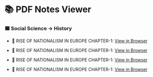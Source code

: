 # 📚 PDF Notes Viewer

### 🟦 Social Science → History

- 📘 RISE OF NATIONALISM IN EUROPE CHAPTER-1: [View in Browser](https://raw.githubusercontent.com/ubsr-official/notebooks/main/NCERT-PDF/HISTORY/SSC-HISTORY-RISE_OF_NATIONALISM_IN_EUROPE-1.pdf)

- 📘 RISE OF NATIONALISM IN EUROPE CHAPTER-1: [View in Browser](https://raw.githubusercontent.com/ubsr-official/notebooks/main/NCERT-PDF/HISTORY/SSC-HISTORY-RISE_OF_NATIONALISM_IN_EUROPE-1.pdf)

- 📘 RISE OF NATIONALISM IN EUROPE CHAPTER-1: [View in Browser](https://raw.githubusercontent.com/ubsr-official/notebooks/main/NCERT-PDF/HISTORY/SSC-HISTORY-RISE_OF_NATIONALISM_IN_EUROPE-1.pdf)

- 📘 RISE OF NATIONALISM IN EUROPE CHAPTER-1: [View in Browser](https://raw.githubusercontent.com/ubsr-official/notebooks/main/NCERT-PDF/HISTORY/SSC-HISTORY-RISE_OF_NATIONALISM_IN_EUROPE-1.pdf)



